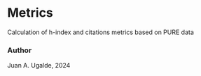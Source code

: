 # Metrics

Calculation of h-index and citations metrics based on PURE data


### Author

Juan A. Ugalde, 2024
